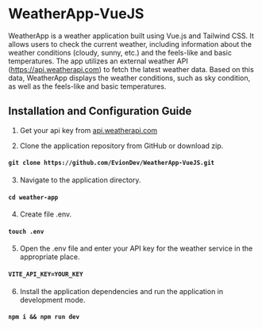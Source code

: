 # WeatherApp-VueJS

WeatherApp is a weather application built using Vue.js and Tailwind CSS. It allows users to check the current weather, including information about the weather conditions (cloudy, sunny, etc.) and the feels-like and basic temperatures. The app utilizes an external weather API (https://api.weatherapi.com) to fetch the latest weather data. Based on this data, WeatherApp displays the weather conditions, such as sky condition, as well as the feels-like and basic temperatures.

## Installation and Configuration Guide

1. Get your api key from [api.weatherapi.com](https://api.weatherapi.com)

2. Clone the application repository from GitHub or download zip.
#### `git clone https://github.com/EvionDev/WeatherApp-VueJS.git`

3. Navigate to the application directory.
#### `cd weather-app`

4. Create file .env.
#### `touch .env`

5. Open the .env file and enter your API key for the weather service in the appropriate place.
#### `VITE_API_KEY=YOUR_KEY`

6. Install the application dependencies and run the application in development mode.
#### `npm i && npm run dev`
